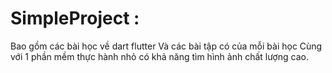 # SimpleProject :
Bao gồm các bài học về dart flutter
Và các bài tập có của mỗi bài học
Cùng với 1 phần mềm thực hành nhỏ có khả năng tìm hình ảnh chất lượng cao. 
